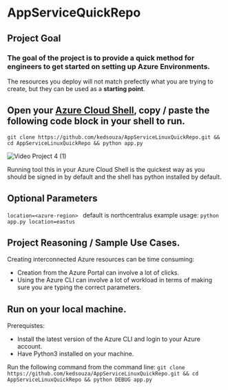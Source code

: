 # AppServiceQuickRepo

## Project Goal
### The goal of the project is to provide a __**quick**__ method for engineers to get started on setting up Azure Environments.

The resources you deploy will not match prefectly what you are trying to create, but they can be used as a **starting point**. 


## Open your [Azure Cloud Shell](https://learn.microsoft.com/en-us/azure/cloud-shell/overview), copy / paste the following code block in your shell to run. 
```
git clone https://github.com/kedsouza/AppServiceLinuxQuickRepo.git && cd AppServiceLinuxQuickRepo && python app.py
```
![Video Project 4 (1)](https://github.com/user-attachments/assets/5df32618-be79-4cf0-a35c-1453e65e1db4)

Running tool this in your Azure Cloud Shell is the quickest way as you should be signed in by default and the shell has python installed by default.

## Optional Parameters
`location=<azure-region> ` default is northcentralus
example usage: `python app.py location=eastus`

## Project Reasoning / Sample Use Cases.

Creating interconnected Azure resources can be time consuming:
- Creation from the Azure Portal can involve a lot of clicks.
- Using the Azure CLI can involve a lot of workload in terms of making sure you are typing the correct parameters.

##  Run on your local machine. 
Prerequistes:
- Install the latest version of the Azure CLI and login to your Azure account.
- Have Python3 installed on your machine.

Run the following command from the command line:
`git clone https://github.com/kedsouza/AppServiceLinuxQuickRepo.git && cd AppServiceLinuxQuickRepo && python DEBUG app.py`
